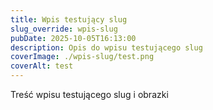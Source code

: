 ```yaml
---
title: Wpis testujący slug
slug_override: wpis-slug
pubDate: 2025-10-05T16:13:00
description: Opis do wpisu testującego slug
coverImage: ./wpis-slug/test.png
coverAlt: test
---
```

Treść wpisu testującego slug i obrazki
